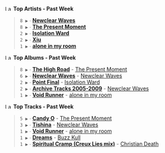 <!--START_LASTFM_ARTISTS:{"period": "7day", "rows": 5}-->
<a href="https://last.fm" target="_blank"><img src="https://user-images.githubusercontent.com/17434202/215290617-e793598d-d7c9-428f-9975-156db1ba89cc.svg" alt="Last.fm Logo" width="18" height="13"/></a> **Top Artists - Past Week**

> `8 ▶️` ∙ **[Newclear Waves](https://www.last.fm/music/Newclear+Waves)**<br/>
> `8 ▶️` ∙ **[The Present Moment](https://www.last.fm/music/The+Present+Moment)**<br/>
> `2 ▶️` ∙ **[Isolation Ward](https://www.last.fm/music/Isolation+Ward)**<br/>
> `2 ▶️` ∙ **[Xiu](https://www.last.fm/music/Xiu)**<br/>
> `1 ▶️` ∙ **[alone in my room](https://www.last.fm/music/alone+in+my+room)**<br/>
<!--END_LASTFM_ARTISTS-->

<!--START_LASTFM_ALBUMS:{"period": "7day", "rows": 5}-->
<a href="https://last.fm" target="_blank"><img src="https://user-images.githubusercontent.com/17434202/215290617-e793598d-d7c9-428f-9975-156db1ba89cc.svg" alt="Last.fm Logo" width="18" height="13"/></a> **Top Albums - Past Week**

> `8 ▶️` ∙ **[The High Road](https://www.last.fm/music/The+Present+Moment/The+High+Road)** - [The Present Moment](https://www.last.fm/music/The+Present+Moment)<br/>
> `6 ▶️` ∙ **[Newclear Waves](https://www.last.fm/music/Newclear+Waves/Newclear+Waves)** - [Newclear Waves](https://www.last.fm/music/Newclear+Waves)<br/>
> `2 ▶️` ∙ **[Point Final](https://www.last.fm/music/Isolation+Ward/Point+Final)** - [Isolation Ward](https://www.last.fm/music/Isolation+Ward)<br/>
> `2 ▶️` ∙ **[Archive Tracks 2005-2009](https://www.last.fm/music/Newclear+Waves/Archive+Tracks+2005-2009)** - [Newclear Waves](https://www.last.fm/music/Newclear+Waves)<br/>
> `1 ▶️` ∙ **[Void Runner](https://www.last.fm/music/alone+in+my+room/Void+Runner)** - [alone in my room](https://www.last.fm/music/alone+in+my+room)<br/>
<!--END_LASTFM_ALBUMS-->

<!--START_LASTFM_TRACKS:{"period": "7day", "rows": 5}-->
<a href="https://last.fm" target="_blank"><img src="https://user-images.githubusercontent.com/17434202/215290617-e793598d-d7c9-428f-9975-156db1ba89cc.svg" alt="Last.fm Logo" width="18" height="13"/></a> **Top Tracks - Past Week**

> `5 ▶️` ∙ **[Candy O](https://www.last.fm/music/The+Present+Moment/_/Candy+O)** - [The Present Moment](https://www.last.fm/music/The+Present+Moment)<br/>
> `3 ▶️` ∙ **[Tishina](https://www.last.fm/music/Newclear+Waves/_/Tishina)** - [Newclear Waves](https://www.last.fm/music/Newclear+Waves)<br/>
> `1 ▶️` ∙ **[Void Runner](https://www.last.fm/music/alone+in+my+room/_/Void+Runner)** - [alone in my room](https://www.last.fm/music/alone+in+my+room)<br/>
> `1 ▶️` ∙ **[Dreams](https://www.last.fm/music/Buzz+Kull/_/Dreams)** - [Buzz Kull](https://www.last.fm/music/Buzz+Kull)<br/>
> `1 ▶️` ∙ **[Spiritual Cramp (Creux Lies mix)](https://www.last.fm/music/Christian+Death/_/Spiritual+Cramp+(Creux+Lies+mix))** - [Christian Death](https://www.last.fm/music/Christian+Death)<br/>
<!--END_LASTFM_TRACKS-->